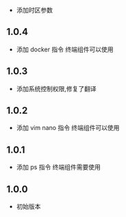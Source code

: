 <!-- https://developers.home-assistant.io/docs/add-ons/presentation#keeping-a-changelog -->

- 添加时区参数

## 1.0.4

- 添加 docker 指令 终端组件可以使用

## 1.0.3

- 添加系统控制权限,修复了翻译

## 1.0.2

- 添加 vim nano 指令 终端组件可以使用

## 1.0.1

- 添加 ps 指令 终端组件需要使用

## 1.0.0

- 初始版本
